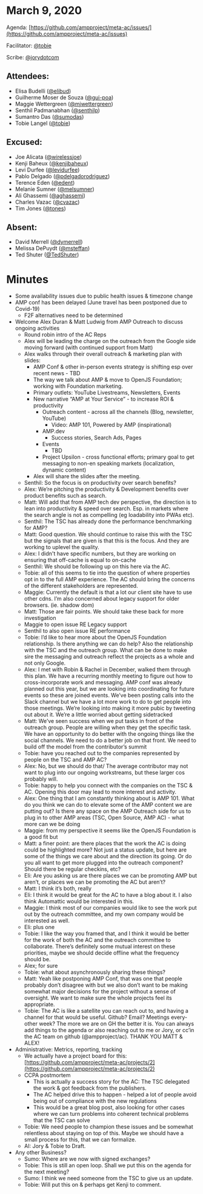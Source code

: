 # **March 9, 2020**

Agenda: [https://github.com/ampproject/meta-ac/issues/](https://github.com/ampproject/meta-ac/issues)

Facilitator: [@tobie][tobie]

Scribe: [@jorydotcom][jorydotcom]

## **Attendees:**

*   Elisa Budelli ([@elibud][elibud])
*   Guilherme Moser de Souza ([@gui-poa][gui-poa])
*   Maggie Wettergreen ([@mjwettergreen][mjwettergreen])
*   Senthil Padmanabhan ([@senthilp][senthilp])
*   Sumantro Das ([@sumodas][sumodas])
*   Tobie Langel ([@tobie][tobie])

## **Excused:**

*   Joe Alicata ([@wirelessjoe][wirelessjoe])
*   Kenji Baheux ([@kenjibaheux][kenjibaheux])
*   Levi Durfee ([@levidurfee][levidurfee])
*   Pablo Delgado ([@pdelgadorodriguez][pdelgadorodriguez])
*   Terence Eden ([@edent][edent])
*   Melanie Sumner ([@melsumner][melsumner])
*   Ali Ghassemi ([@aghassemi][aghassemi])
*   Charles Vazac ([@cvazac][cvazac])
*   Tim Jones ([@tones][tones])

## **Absent:**

*   David Merrell ([@dymerrell][dymerrell])
*   Melissa DePuydt ([@msteffan][msteffan])
*   Ted Shuter ([@TedShuter][TedShuter])

# **Minutes**

*   Some availability issues due to public health issues & timezone change
*   AMP conf has been delayed (June travel has been postponed due to Covid-19)
    *   F2F alternatives need to be determined
*   Welcome Alex Duran & Matt Ludwig from AMP Outreach to discuss ongoing activities
    *   Round robin intro of the AC Reps
    *   Alex will be leading the charge on the outreach from the Google side moving forward (with continued support from Matt)
    *   Alex walks through their overall outreach & marketing plan with slides:
        *   AMP Conf & other in-person events strategy is shifting esp over recent news - TBD
        *   The way we talk about AMP & move to OpenJS Foundation; working with Foundation marketing. 
        *   Primary outlets: YouTube Livestreams, Newsletters, Events
        *   New narrative “AMP at Your Service” - to increase ROI & productivity
            *   Outreach content - across all the channels (Blog, newsletter, YouTube)
                *   Video: AMP 101, Powered by AMP (inspirational)
            *   AMP.dev
                *   Success stories, Search Ads, Pages
            *   Events
                *   TBD
            *   Project Upsilon - cross functional efforts; primary goal to get messaging to non-en speaking markets (localization, dynamic content)
        *   Alex will share the slides after the meeting. 
    *   Senthil: So the focus is on productivity over search benefits?
    *   Alex: We’re pitching the productivity & Development benefits over product benefits such as search. 
    *   Matt: Will add that from AMP tech dev perspective, the direction is to lean into productivity & speed over search. Esp. in markets where the search angle is not as compelling (eg loadability into PWAs etc). 
    *   Senthil: The TSC has already done the performance benchmarking for AMP?
    *   Matt: Good question. We should continue to raise this with the TSC but the signals that are given is that this is the focus. And they are working to uplevel the quality. 
    *   Alex: I didn't have specific numbers, but they are working on ensuring that off-cache is equal to on-cache
    *   Senthil: We should be following up on this here via the AC. 
    *   Tobie: all of this seems to tie into the question of where properties opt in to the full AMP experience. The AC should bring the concerns of the different stakeholders are represented.
    *   Maggie: Currently the default is that a lot our client site have to use other cdns. I’m also concerned about legacy support for older browsers. (ie. shadow dom)
    *   Matt: Those are fair points. We should take these back for more investigation
    *   Maggie to open issue RE Legacy support
    *   Senthil to also open issue RE performance
    *   Tobie: I’d like to hear more about the OpenJS Foundation relationship. Is there anything we can do help? Also the relationship with the TSC and the outreach group. What can be done to make sire the messaging and outreach reflect the projects as a whole and not only Google.
    *   Alex: I met with Robin & Rachel in December, walked them through this plan. We have a recurring monthly meeting to figure out how to cross-incorporate work and messaging. AMP conf was already planned out this year, but we are looking into coordinating for future events so these are joined events. We’ve been posting calls into the Slack channel but we have a lot more work to do to get people into those meetings. We’re looking into making it more pubic by tweeting out about it. We’re a little worried about getting  sidetracked
    *   Matt: We’ve seen success when we put tasks in front of the outreach group. People are willing when they get the specific task. We have an opportunity to do better with the ongoing things like the social channels. We need to do a better job on that front. We need to build off the model from the contributor’s summit
    *   Tobie: have you reached out to the companies represented by people on the TSC and AMP AC?
    *   Alex: No, but we should do that/ The average contributor may not want to plug into our ongoing workstreams, but these larger cos probably will.
    *   Tobie: happy to help you connect with the companies on the TSC & AC. Opening this door may lead to more interest and activity.
    *   Alex: One thing that I am constantly thinking about is AMP 101. What do you think we can do to elevate some of the AMP content we are putting out? Is there any space on the AMP Outreach side for us to plug in to other AMP areas (TSC, Open Source, AMP AC) - what more can we be doing
    *   Maggie: from my perspective it seems like the OpenJS Foundation is a good fit but 
    *   Matt: a finer point: are there places that the work the AC is doing could be highlighted more? Not just a status update, but here are some of the things we care about and the direction its going. Or do you all want to get more plugged into the outreach component? Should there be regular checkins, etc?
    *   Eli: Are you asking us are there places we can be promoting AMP but aren’t, or places we can be promoting the AC but aren’t?
    *   Matt: I think it’s both, really
    *   Eli: I think it would be great for the AC to have a blog about it. I also think Automattic would be interested in this.
    *   Maggie: I think most of our companies would like to see the work put out by the outreach committee, and my own company would be interested as well. 
    *   Eli: plus one
    *   Tobie: I like the way you framed that, and I think it would be better for the work of both the AC and the outreach committee to collaborate. There’s definitely some mutual interest on these priorities, maybe we should decide offline what the frequency should be. 
    *   Alex; for sure
    *   Tobie: what about asynchronously sharing these things?
    *   Matt: Yeah like postponing AMP Conf, that was one that people probably don’t disagree with but we also don’t want to be making somewhat major decisions for the project without a sense of oversight. We want to make sure the whole projects feel its appropriate.
    *   Tobie: The AC is like a satellite you can reach out to, and having a channel for that would be useful. Github? Email? Meetings every-other week? The more we are on GH the better it is. You can always add things to the agenda or also reaching out to me or Jory, or cc’in the AC team on github (@ampproject/ac). THANK YOU MATT & ALEX!
*   Administrative: Metrics, reporting, tracking
    *   We actually have a project board for this: [https://github.com/ampproject/meta-ac/projects/2](https://github.com/ampproject/meta-ac/projects/2)
    *   CCPA postmortem
        *   This is actually a success story for the AC: The TSC delegated the work & got feedback from the publishers. 
        *   The AC helped drive this to happen - helped a lot of people avoid being out of compliance with the new regulations
        *   This would be a great blog post, also looking for other cases where we can turn problems into coherent technical problems that the TSC can solve
    *   Tobie: We need people to champion these issues and be somewhat relentless about staying on top of this. Maybe we should have a small process for this, that we can formalize.
    *   AI: Jory & Tobie to Draft.
*   Any other Business?
    *   Sumo: Where are we now with signed exchanges?
    *   Tobie: This is still an open loop. Shall we put this on the agenda for the next meeting?
    *   Sumo: I think we need someone from the TSC to give us an update. 
    *   Tobie: Will put this on & perhaps get Kenji to comment.

[tobie]: https://github.com/tobie
[wirelessjoe]: https://github.com/wirelessjoe
[cvazac]: https://github.com/cvazac
[gui-poa]: https://github.com/gui-poa
[levidurfee]: https://github.com/levidurfee
[sumodas]: https://github.com/sumodas
[edent]: https://github.com/edent
[senthilp]: https://github.com/senthilp
[tones]: https://github.com/tones
[kenjibaheux]: https://github.com/kenjibaheux
[elibud]: https://github.com/elibud
[pdelgadorodriguez]: https://github.com/pdelgadorodriguez
[dymerrell]: https://github.com/dymerrell
[mjwettergreen]: https://github.com/mjwettergreen
[melsumner]: https://github.com/melsumner
[msteffan]: https://github.com/msteffan
[TedShuter]: https://github.com/TedShuter
[aghassemi]: https://github.com/aghassemi
[jorydotcom]: https://github.com/jorydotcom